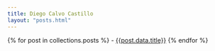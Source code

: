 ```yaml
---
title: Diego Calvo Castillo
layout: "posts.html"
---
```


{% for post in collections.posts %} - [{{post.data.title}}]({{post.url}})
{% endfor %}
